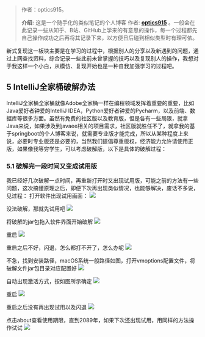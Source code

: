 > 作者：optics915。
>
> **介绍:** 这是一个随手化的类似笔记的个人博客 作者: **[optics915](https://optics915.gitee.io/docsify-blog)** 。一般会在此记录一些从知乎、B站、GitHub上学来的有意思的操作，每一个过程都先自己操作成功之后再将其记录下来，以方便日后碰到相似类型时有理可依。

新式复现这一板块主要是在学习的过程中，根据别人的分享以及新遇到的问题，通过上网查找资料，综合记录一些此前未曾掌握的技巧以及复现别人的操作，我想对于我这样一个小白，从模仿、复现开始也是一种自我加强学习的过程吧。

## 5 IntelliJ全家桶破解办法
IntelliJ全家桶全家桶就像Adobe全家桶一样在编程领域发挥着重要的重要，比如Java爱好者钟爱的IntelliJ IDEA，Python爱好者钟爱的Pycharm，以及前端、数据库等很多方面。虽然有免费的社区版以及教育版，但是各有一些局限，就拿Java来说，如果涉及到javaee相关的项目需求，社区版就胜任不了，就拿我的基于springboot的个人博客来说，就需要专业版才能完成，所以从某种程度上来说，必要时专业版还是必要的，当然我们提倡尊重版权，经济能力允许请使用正版，如果像我等穷学生，可以考虑破解版，以下是具体的破解过程：

### 5.1 破解完一段时间又变成试用版
我已经好几次破解一点时间，再重新打开时又出现试用版，可能之前的方法有一些问题，这次搞懂原理之后，即便下次再出现类似情况，也能够解决，废话不多说，见过程：
打开软件出现试用画面：
![](https://s1.ax1x.com/2020/09/21/wbO8kd.png)

没法破解，那就先试用吧
![](https://s1.ax1x.com/2020/09/21/wbO1TH.png)

将破解的jar包拖入软件界面开始破解
![](https://s1.ax1x.com/2020/09/21/wbOGtA.png)

重启
![](https://s1.ax1x.com/2020/09/21/wbOJfI.png)

重启之后不好，闪退，怎么都打不开了，怎么办呢
![](https://s1.ax1x.com/2020/09/21/wbON1P.png)

不急，找到安装路径，macOS系统一般路径如图，打开vmoptions配置文件，将破解文件jar包目录对应配置好
![](https://s1.ax1x.com/2020/09/21/wbOwnS.png)

自动出现激活方式，按如图所示确定
![](https://s1.ax1x.com/2020/09/21/wbOU6f.png)

重启
![](https://s1.ax1x.com/2020/09/21/wbO00g.png)

重启之后没有再出现试用以及闪退
![](https://s1.ax1x.com/2020/09/21/wbOaX8.png)

点击about查看使用期限，直到2089年，如果下次还出现试用，用同样的方法操作试试
![](https://s1.ax1x.com/2020/09/21/wbOB7Q.png)

